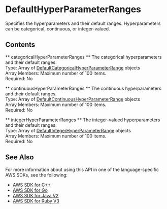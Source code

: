 # DefaultHyperParameterRanges<a name="API_DefaultHyperParameterRanges"></a>

Specifies the hyperparameters and their default ranges\. Hyperparameters can be categorical, continuous, or integer\-valued\.

## Contents<a name="API_DefaultHyperParameterRanges_Contents"></a>

 ** categoricalHyperParameterRanges **   <a name="personalize-Type-DefaultHyperParameterRanges-categoricalHyperParameterRanges"></a>
The categorical hyperparameters and their default ranges\.  
Type: Array of [DefaultCategoricalHyperParameterRange](API_DefaultCategoricalHyperParameterRange.md) objects  
Array Members: Maximum number of 100 items\.  
Required: No

 ** continuousHyperParameterRanges **   <a name="personalize-Type-DefaultHyperParameterRanges-continuousHyperParameterRanges"></a>
The continuous hyperparameters and their default ranges\.  
Type: Array of [DefaultContinuousHyperParameterRange](API_DefaultContinuousHyperParameterRange.md) objects  
Array Members: Maximum number of 100 items\.  
Required: No

 ** integerHyperParameterRanges **   <a name="personalize-Type-DefaultHyperParameterRanges-integerHyperParameterRanges"></a>
The integer\-valued hyperparameters and their default ranges\.  
Type: Array of [DefaultIntegerHyperParameterRange](API_DefaultIntegerHyperParameterRange.md) objects  
Array Members: Maximum number of 100 items\.  
Required: No

## See Also<a name="API_DefaultHyperParameterRanges_SeeAlso"></a>

For more information about using this API in one of the language\-specific AWS SDKs, see the following:
+  [AWS SDK for C\+\+](https://docs.aws.amazon.com/goto/SdkForCpp/personalize-2018-05-22/DefaultHyperParameterRanges) 
+  [AWS SDK for Go](https://docs.aws.amazon.com/goto/SdkForGoV1/personalize-2018-05-22/DefaultHyperParameterRanges) 
+  [AWS SDK for Java V2](https://docs.aws.amazon.com/goto/SdkForJavaV2/personalize-2018-05-22/DefaultHyperParameterRanges) 
+  [AWS SDK for Ruby V3](https://docs.aws.amazon.com/goto/SdkForRubyV3/personalize-2018-05-22/DefaultHyperParameterRanges) 